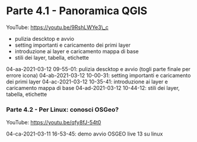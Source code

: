 # Parte 4.1 - Panoramica QGIS

YouTube: https://youtu.be/9RshLWYe3\_c

* pulizia descktop e avvio
* setting importanti e caricamento dei primi layer
* introduzione ai layer e caricamento mappa di base
* stili dei layer, tabella, etichette

04-aa-2021-03-12 09-55-01: pulizia descktop e avvio (togli parte finale per errore icona) 04-ab-2021-03-12 10-00-31: setting importanti e caricamento dei primi layer 04-ac-2021-03-12 10-35-41: introduzione ai layer e caricamento mappa di base 04-ad-2021-03-12 10-44-12: stili dei layer, tabella, etichette

### Parte 4.2 - Per Linux: conosci OSGeo?

YouTube: https://youtu.be/qfy8fJ-54t0

04-ca-2021-03-11 16-53-45: demo avvio OSGEO live 13 su linux

